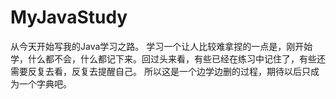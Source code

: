 # MyJavaStudy
从今天开始写我的Java学习之路。
学习一个让人比较难拿捏的一点是，刚开始学，什么都不会，什么都记下来。回过头来看，有些已经在练习中记住了，有些还需要反复去看，反复去提醒自己。
所以这是一个边学边删的过程，期待以后只成为一个字典吧。
